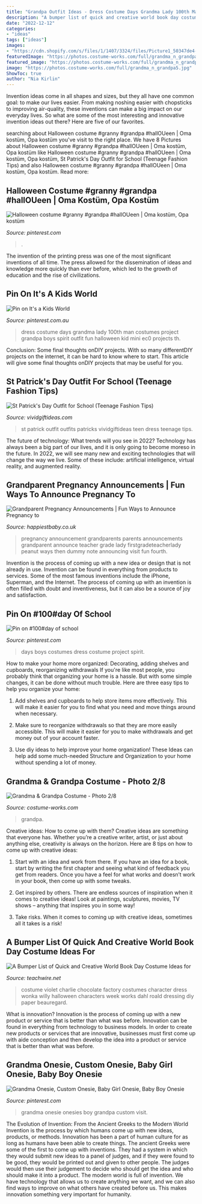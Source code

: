```yaml
---
title: "Grandpa Outfit Ideas - Dress Costume Days Grandma Lady 100th Man Costumes Project Grandpa Boys Spirit Outfit Fun Halloween Kid Mini Ec0 Projects Th"
description: "A bumper list of quick and creative world book day costume ideas for"
date: "2022-12-12"
categories:
- "ideas"
tags: ["ideas"]
images:
- "https://cdn.shopify.com/s/files/1/1407/3324/files/Picture1_50347de4-705e-4760-b0d9-49857d16f270_large.png?v=1588906036"
featuredImage: "https://photos.costume-works.com/full/grandma_n_grandpa5.jpg"
featured_image: "https://photos.costume-works.com/full/grandma_n_grandpa5.jpg"
image: "https://photos.costume-works.com/full/grandma_n_grandpa5.jpg"
ShowToc: true
author: "Nia Kirlin"
---
```



Invention ideas come in all shapes and sizes, but they all have one common goal: to make our lives easier. From making noshing easier with chopsticks to improving air-quality, these inventions can make a big impact on our everyday lives. So what are some of the most interesting and innovative invention ideas out there? Here are five of our favorites.

	

		
searching about Halloween costume #granny #grandpa #hallOUeen | Oma kostüm, Opa kostüm you've visit to the right place. We have 8 Pictures about Halloween costume #granny #grandpa #hallOUeen | Oma kostüm, Opa kostüm like Halloween costume #granny #grandpa #hallOUeen | Oma kostüm, Opa kostüm, St Patrick&#039;s Day Outfit for School (Teenage Fashion Tips) and also Halloween costume #granny #grandpa #hallOUeen | Oma kostüm, Opa kostüm. Read more:
		
    
## Halloween Costume #granny #grandpa #hallOUeen | Oma Kostüm, Opa Kostüm

<img loading=lazy src="https://i.pinimg.com/736x/d9/05/16/d90516dc5b72ae42791b61ceed319b1c--halloween-costumes-costume-ideas.jpg" onerror="this.onerror=null;this.src='https://tse3.mm.bing.net/th?id=OIP.x6iRA2J-Z2Ot1dKT4d0TagHaJ3&amp;pid=15.1';" alt="Halloween costume #granny #grandpa #hallOUeen | Oma kostüm, Opa kostüm">

_Source: pinterest.com_

>. 

	

The invention of the printing press was one of the most significant inventions of all time. The press allowed for the dissemination of ideas and knowledge more quickly than ever before, which led to the growth of education and the rise of civilizations.

    
## Pin On It&#039;s A Kids World

<img loading=lazy src="https://i.pinimg.com/originals/42/e1/4c/42e14cfb743a64e7c926d6402cd069c2.jpg" onerror="this.onerror=null;this.src='https://tse2.mm.bing.net/th?id=OIP.ca1c8dM6SsEhhAqgZEhNRAHaJ4&amp;pid=15.1';" alt="Pin on It&#039;s a Kids World">

_Source: pinterest.com.au_

>dress costume days grandma lady 100th man costumes project grandpa boys spirit outfit fun halloween kid mini ec0 projects th. 

	

Conclusion: Some final thoughts onDIY projects.
With so many differentDIY projects on the internet, it can be hard to know where to start. This article will give some final thoughts onDIY projects that may be useful for you.

    
## St Patrick&#039;s Day Outfit For School (Teenage Fashion Tips)

<img loading=lazy src="https://vividgiftideas.com/wp-content/uploads/2018/02/st-patricks-day-outfits-for-teens.jpg" onerror="this.onerror=null;this.src='https://tse1.mm.bing.net/th?id=OIP.qgd2jHT--w9EhweHe_4L1gHaKm&amp;pid=15.1';" alt="St Patrick&#039;s Day Outfit for School (Teenage Fashion Tips)">

_Source: vividgiftideas.com_

>st patrick outfit outfits patricks vividgiftideas teen dress teenage tips. 

	

The future of technology: What trends will you see in 2022?
Technology has always been a big part of our lives, and it is only going to become moreso in the future. In 2022, we will see many new and exciting technologies that will change the way we live. Some of these include: artificial intelligence, virtual reality, and augmented reality.

    
## Grandparent Pregnancy Announcements | Fun Ways To Announce Pregnancy To

<img loading=lazy src="https://cdn.shopify.com/s/files/1/1407/3324/files/Picture1_50347de4-705e-4760-b0d9-49857d16f270_large.png?v=1588906036" onerror="this.onerror=null;this.src='https://tse1.mm.bing.net/th?id=OIP.aM6_1cDULyNEuMNDQ638BQAAAA&amp;pid=15.1';" alt="Grandparent Pregnancy Announcements | Fun Ways to Announce Pregnancy to">

_Source: happiestbaby.co.uk_

>pregnancy announcement grandparents parents announcements grandparent announce teacher grade lady firstgradeteacherlady peanut ways then dummy note announcing visit fun fourth. 

	

Invention is the process of coming up with a new idea or design that is not already in use. Invention can be found in everything from products to services. Some of the most famous inventions include the iPhone, Superman, and the Internet. The process of coming up with an invention is often filled with doubt and inventiveness, but it can also be a source of joy and satisfaction.

    
## Pin On #100#day Of School

<img loading=lazy src="https://i.pinimg.com/originals/ff/70/fb/ff70fb3c6d1dd83a49f7c8352e6fed09.jpg" onerror="this.onerror=null;this.src='https://tse2.mm.bing.net/th?id=OIP.JQSFgjbiqBsWHhjLPEpsIAHaNK&amp;pid=15.1';" alt="Pin on #100#day of school">

_Source: pinterest.com_

>days boys costumes dress costume project spirit. 

	

How to make your home more organized: Decorating, adding shelves and cupboards, reorganizing withdrawals
If you're like most people, you probably think that organizing your home is a hassle. But with some simple changes, it can be done without much trouble. Here are three easy tips to help you organize your home: 
1) Add shelves and cupboards to help store items more effectively. This will make it easier for you to find what you need and move things around when necessary.

2) Make sure to reorganize withdrawals so that they are more easily accessible. This will make it easier for you to make withdrawals and get money out of your account faster.

3) Use diy ideas to help improve your home organization! These Ideas can help add some much-needed Structure and Organization to your home without spending a lot of money.

    
## Grandma &amp; Grandpa Costume - Photo 2/8

<img loading=lazy src="https://photos.costume-works.com/full/grandma_n_grandpa5.jpg" onerror="this.onerror=null;this.src='https://tse4.mm.bing.net/th?id=OIP.el8Grc1YFxdGfXO84ove3gHaJ_&amp;pid=15.1';" alt="Grandma &amp; Grandpa Costume - Photo 2/8">

_Source: costume-works.com_

>grandpa. 

	

Creative ideas: How to come up with them?
Creative ideas are something that everyone has. Whether you’re a creative writer, artist, or just about anything else, creativity is always on the horizon. Here are 8 tips on how to come up with creative ideas:
1. Start with an idea and work from there. If you have an idea for a book, start by writing the first chapter and seeing what kind of feedback you get from readers. Once you have a feel for what works and doesn’t work in your book, then come up with some tweaks.

2. Get inspired by others. There are endless sources of inspiration when it comes to creative ideas! Look at paintings, sculptures, movies, TV shows – anything that inspires you in some way!

3. Take risks. When it comes to coming up with creative ideas, sometimes all it takes is a risk!

    
## A Bumper List Of Quick And Creative World Book Day Costume Ideas For

<img loading=lazy src="http://photos.costume-works.com/full/violet_from_charlie_and_the_chocolate_factory.jpg" onerror="this.onerror=null;this.src='https://tse3.mm.bing.net/th?id=OIP.Zdj5xfovLfotI1V_03pWQwHaKd&amp;pid=15.1';" alt="A Bumper List of Quick and Creative World Book Day Costume Ideas for">

_Source: teachwire.net_

>costume violet charlie chocolate factory costumes character dress wonka willy halloween characters week works dahl roald dressing diy paper beauregard. 

	

What is innovation?
Innovation is the process of coming up with a new product or service that is better than what was before. Innovation can be found in everything from technology to business models. In order to create new products or services that are innovative, businesses must first come up with aide conception and then develop the idea into a product or service that is better than what was before.

    
## Grandma Onesie, Custom Onesie, Baby Girl Onesie, Baby Boy Onesie

<img loading=lazy src="https://i.pinimg.com/originals/c6/17/55/c6175581580d2f9d8b9a60a2a15fee7e.jpg" onerror="this.onerror=null;this.src='https://tse2.mm.bing.net/th?id=OIP.jAJvO-rmBAyoCiIO54t1kgHaHa&amp;pid=15.1';" alt="Grandma Onesie, Custom Onesie, Baby Girl Onesie, Baby Boy Onesie">

_Source: pinterest.com_

>grandma onesie onesies boy grandpa custom visit. 

	

The Evolution of Invention: From the Ancient Greeks to the Modern World
Invention is the process by which humans come up with new ideas, products, or methods. Innovation has been a part of human culture for as long as humans have been able to create things. The ancient Greeks were some of the first to come up with inventions. They had a system in which they would submit new ideas to a panel of judges, and if they were found to be good, they would be printed out and given to other people. The judges would then use their judgement to decide who should get the idea and who should make it into a product.
The modern world is full of invention. We have technology that allows us to create anything we want, and we can also find ways to improve on what others have created before us. This makes innovation something very important for humanity.

